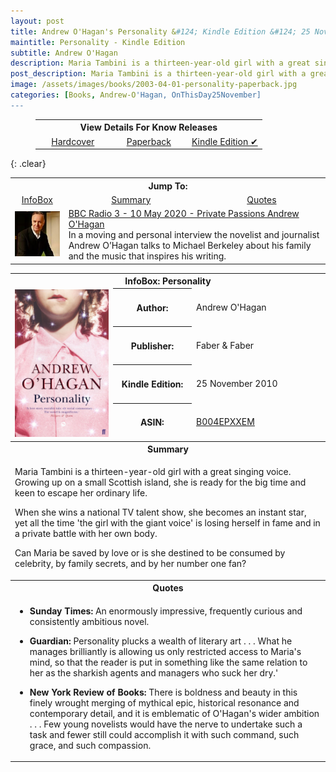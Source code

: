 ```yaml
---
layout: post
title: Andrew O'Hagan's Personality &#124; Kindle Edition &#124; 25 November 2010
maintitle: Personality - Kindle Edition
subtitle: Andrew O'Hagan
description: Maria Tambini is a thirteen-year-old girl with a great singing voice. Growing up on a small Scottish island, she is ready for the big time and keen to escape her ordinary life.
post_description: Maria Tambini is a thirteen-year-old girl with a great singing voice. Growing up on a small Scottish island, she is ready for the big time and keen to escape her ordinary life.
image: /assets/images/books/2003-04-01-personality-paperback.jpg
categories: [Books, Andrew-O'Hagan, OnThisDay25November]
---
```


<figure class="fig3">
<table style="text-align:center;">
<tr><th colspan="3">View Details For Know Releases</th></tr>
<tr><td style="width:33%;"><a href="/2003-04-07-personality-hardcover">Hardcover</a></td><td style="width:34%;"><a href="/2004-04-01-personality-paperback">Paperback</a></td><td style="width:33%;"><a href="/2010-11-25-personality.kindle-edition">Kindle Edition &#x2714;</a></td></tr>
</table>
</figure>

{: .clear}

<table>
<tr align="center">
<th colspan="3">Jump To:</th>
</tr>
<tr align="center">
<td style="width:17%;"><a href="#infobox">InfoBox</a></td>
<td style="width:42.5%;"><a href="#summary">Summary</a></td>
<td style="width:42.5%;"><a href="#quotes">Quotes</a></td>
</tr>
<tr>
<td><img src="/assets/images/BBC-PIDs/96x96/p08cjfzc.jpg"  style="margin-left:auto; margin-right:auto;" /></td>
<td colspan="6"><a href="https://www.bbc.co.uk/programmes/m000j2bd">BBC Radio 3 - 10 May 2020 - Private Passions Andrew O'Hagan</a><br />In a moving and personal interview the novelist and journalist Andrew O’Hagan talks to Michael Berkeley about his family and the music that inspires his writing.</td>
</tr>
</table>

<table>
<tr id="infobox"><th colspan="3">InfoBox: Personality</th></tr>
<td rowspan="5" style="text-align: center; width:150px;"><a href="/assets/images/books/2003-04-01-personality-paperback.jpg"><img src="/assets/images/books/2003-04-07-personality-paperback.jpg" width="150" class="zoom-in"></a></td>
<tr>
<th style="width:25%;">Author:</th>
<td>Andrew O'Hagan</td>
</tr>
<tr>
<th>Publisher:</th>
<td>Faber & Faber</td>
</tr>
<tr>
<th>Kindle Edition:</th>
<td>25 November 2010</td>
</tr>
<tr>
<th>ASIN:</th>
<td><a href="https://www.google.co.uk/search?q=ASIN%3A+B004EPXXEM&ie=utf-8&oe=utf-8&client=firefox-b-ab&gfe_rd=cr&dcr=0&ei=1am_Wqn2Dq_P8Aeo0obwDg">B004EPXXEM</a></td>
</tr>
<tr id="summary"><th colspan="3" class="split">Summary</th></tr>
<tr>
<td colspan="3">
<p>Maria Tambini is a thirteen-year-old girl with a great singing voice. Growing up on a small Scottish island, she is ready for the big time and keen to escape her ordinary life.</p>
<p>When she wins a national TV talent show, she becomes an instant star, yet all the time 'the girl with the giant voice' is losing herself in fame and in a private battle with her own body.</p>
<p>Can Maria be saved by love or is she destined to be consumed by celebrity, by family secrets, and by her number one fan?</p>
</td></tr>
<tr id="quotes"><th colspan="3" class="split">Quotes</th></tr>
<tr>
<td colspan="3">
<ul>
<li><p><strong>Sunday Times:</strong> An enormously impressive, frequently curious and consistently ambitious novel.</p></li>
<li><p><strong>Guardian:</strong> Personality plucks a wealth of literary art . . . What he manages brilliantly is allowing us only restricted access to Maria's mind, so that the reader is put in something like the same relation to her as the sharkish agents and managers who suck her dry.'</p></li>
<li><p><strong>New York Review of Books:</strong> There is boldness and beauty in this finely wrought merging of mythical epic, historical resonance and contemporary detail, and it is emblematic of O'Hagan's wider ambition . . . Few young novelists would have the nerve to undertake such a task and fewer still could accomplish it with such command, such grace, and such compassion.</p></li>
</ul>
</td></tr>
</table>

